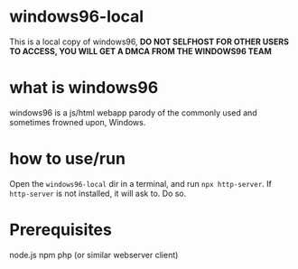 # windows96-local
This is a local copy of windows96, **DO NOT SELFHOST FOR OTHER USERS TO ACCESS, YOU WILL GET A DMCA FROM THE WINDOWS96 TEAM**

# what is windows96
windows96 is a js/html webapp parody of the commonly used and sometimes frowned upon, Windows.

# how to use/run
Open the `windows96-local` dir in a terminal, and run `npx http-server`. If `http-server` is not installed, it will ask to. Do so.

# Prerequisites
node.js
npm
php (or similar webserver client)